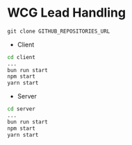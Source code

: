 # WCG Lead Handling

```cmd
git clone GITHUB_REPOSITORIES_URL
```

- Client

```cmd
cd client
...
bun run start
npm start
yarn start
```

- Server

```cmd
cd server
...
bun run start
npm start
yarn start
```
